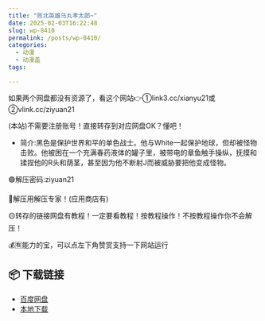 ```yaml
---
title: "败北英雄乌丸孝太郎~"
date: 2025-02-03T16:22:48
slug: wp-8410
permalink: /posts/wp-8410/
categories:
  - 动漫
  - 动漫盖
tags:

---
```


如果两个网盘都没有资源了，看这个网站👉①link3.cc/xianyu21或②vlink.cc/ziyuan21

(本站)不需要注册账号！直接转存到对应网盘OK？懂吧！

*   简介:黑色是保护世界和平的单色战士。他与White一起保护地球，但却被怪物击败。他被困在一个充满春药液体的罐子里，被带电的章鱼触手操纵，抚摸和揉捏他的R头和荫茎，甚至因为他不断射J而被威胁要把他变成怪物。

🟢解压密码:ziyuan21

🔵解压用解压专家！(应用商店有)

🟡转存的链接网盘有教程！一定要看教程！按教程操作！不按教程操作你不会解压！

💰🈶能力的宝，可以点左下角赞赏支持一下网站运行

## 📦 下载链接
- [百度网盘](https://blziyuan21.com/pay-download/8410?key=2d206e0490&down_id=0)
- [本地下载](https://blziyuan21.com/pay-download/8410?key=2d206e0490&down_id=1)

